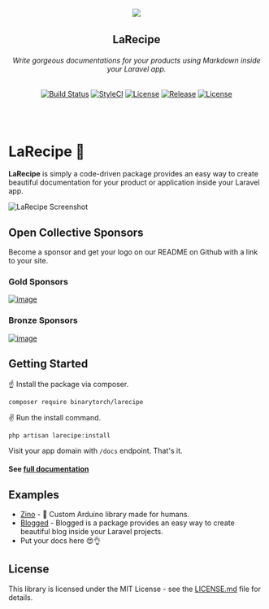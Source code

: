 <h6 align="center">
    <img src="https://larecipe.binarytorch.com.my/images/logo.svg"/>
</h6>

<h2 align="center">
    LaRecipe
</h2>


<h6 align="center">
    Write gorgeous documentations for your products using Markdown inside your Laravel app.
</h6>
    

<p align="center">
<a href="https://travis-ci.org/saleem-hadad/larecipe"><img src="https://travis-ci.org/saleem-hadad/larecipe.svg?branch=master" alt="Build Status"></a>
<a href="https://github.styleci.io/repos/142787719"><img src="https://github.styleci.io/repos/142787719/shield?branch=master" alt="StyleCI"></a>
<a href="https://github.com/saleem-hadad/larecipe"><img src="https://img.shields.io/packagist/dt/binarytorch/larecipe.svg" alt="License"></a>
<a href="https://github.com/saleem-hadad/larecipe"><img src="https://img.shields.io/github/release/saleem-hadad/larecipe.svg" alt="Release"></a>
<a href="https://github.com/saleem-hadad/larecipe"><img src="https://poser.pugx.org/laravel/framework/license.svg" alt="License"></a>
</p>
<br/><br/>

# LaRecipe 🍪

**LaRecipe** is simply a code-driven package provides an easy way to create beautiful documentation for your product or application inside your Laravel app.

![LaRecipe Screenshot](https://larecipe.binarytorch.com.my/images/screenshot.png#)


## Open Collective Sponsors

Become a sponsor and get your logo on our README on Github with a link to your site. 

### Gold Sponsors

[![image](https://camo.githubusercontent.com/b84c5f308ebdad0ac9ec3dd312ec4532cf50ade8/68747470733a2f2f6f70656e636f6c6c6563746976652e636f6d2f7675656a732f74696572732f706c6174696e756d2d73706f6e736f72732f302f6176617461722e737667)](https://opencollective.com/larecipe)

### Bronze Sponsors

[![image](https://camo.githubusercontent.com/b84c5f308ebdad0ac9ec3dd312ec4532cf50ade8/68747470733a2f2f6f70656e636f6c6c6563746976652e636f6d2f7675656a732f74696572732f706c6174696e756d2d73706f6e736f72732f302f6176617461722e737667)](https://opencollective.com/larecipe)

## Getting Started

☝️ Install the package via composer.

    composer require binarytorch/larecipe

✌️ Run the install command.

    php artisan larecipe:install

Visit your app domain with `/docs` endpoint. That's it.

#### See [full documentation](https://larecipe.binarytorch.com.my/)


## Examples

* [Zino](https://zino.saleemhadad.me/docs/1.0/installation) - 🤖 Custom Arduino library made for humans.
* [Blogged](https://blogged.binarytorch.com.my/docs/1.0/overview) - Blogged is a package provides an easy way to create beautiful blog inside your Laravel projects.
* Put your docs here 😍👌

## License

This library is licensed under the MIT License - see the [LICENSE.md](LICENSE) file for details.

